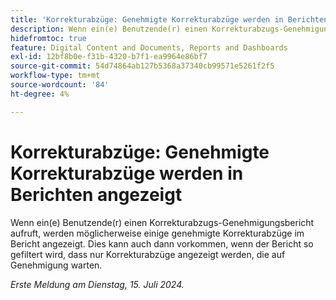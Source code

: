 ```yaml
---
title: 'Korrekturabzüge: Genehmigte Korrekturabzüge werden in Berichten angezeigt'
description: Wenn ein(e) Benutzende(r) einen Korrekturabzugs-Genehmigungsbericht aufruft, werden möglicherweise einige genehmigte Korrekturabzüge im Bericht angezeigt. Dies kann auch dann vorkommen, wenn der Bericht so gefiltert wird, dass nur Korrekturabzüge angezeigt werden, die auf Genehmigung warten.
hidefromtoc: true
feature: Digital Content and Documents, Reports and Dashboards
exl-id: 12bf8b0e-f31b-4320-b7f1-ea9964e86bf7
source-git-commit: 54d74864ab127b5368a37340cb99571e5261f2f5
workflow-type: tm+mt
source-wordcount: '84'
ht-degree: 4%

---
```


# Korrekturabzüge: Genehmigte Korrekturabzüge werden in Berichten angezeigt

<!--
>[!NOTE]
>
>This issue was fixed on January 28, 2025.
-->

Wenn ein(e) Benutzende(r) einen Korrekturabzugs-Genehmigungsbericht aufruft, werden möglicherweise einige genehmigte Korrekturabzüge im Bericht angezeigt. Dies kann auch dann vorkommen, wenn der Bericht so gefiltert wird, dass nur Korrekturabzüge angezeigt werden, die auf Genehmigung warten.

_Erste Meldung am Dienstag, 15. Juli 2024._
